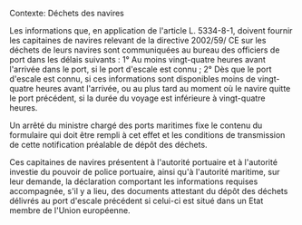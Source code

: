 Contexte: Déchets des navires

Les informations que, en application de l'article L. 5334-8-1, doivent fournir les capitaines de navires relevant de la directive 2002/59/ CE sur les déchets de leurs navires sont communiquées au bureau des officiers de port dans les délais suivants : 1° Au moins vingt-quatre heures avant l'arrivée dans le port, si le port d'escale est connu ; 2° Dès que le port d'escale est connu, si ces informations sont disponibles moins de vingt-quatre heures avant l'arrivée, ou au plus tard au moment où le navire quitte le port précédent, si la durée du voyage est inférieure à vingt-quatre heures.

Un arrêté du ministre chargé des ports maritimes fixe le contenu du formulaire qui doit être rempli à cet effet et les conditions de transmission de cette notification préalable de dépôt des déchets.

Ces capitaines de navires présentent à l'autorité portuaire et à l'autorité investie du pouvoir de police portuaire, ainsi qu'à l'autorité maritime, sur leur demande, la déclaration comportant les informations requises accompagnée, s'il y a lieu, des documents attestant du dépôt des déchets délivrés au port d'escale précédent si celui-ci est situé dans un Etat membre de l'Union européenne.